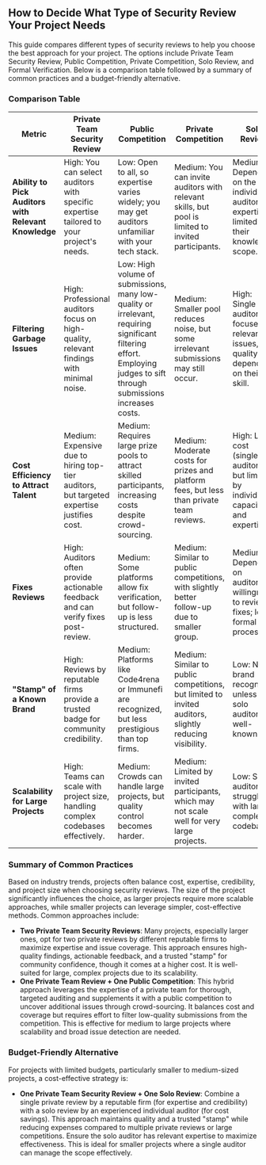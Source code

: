 ## How to Decide What Type of Security Review Your Project Needs

This guide compares different types of security reviews to help you choose the best approach for your project. The options include Private Team Security Review, Public Competition, Private Competition, Solo Review, and Formal Verification. Below is a comparison table followed by a summary of common practices and a budget-friendly alternative.

### Comparison Table

| **Metric** | **Private Team Security Review** | **Public Competition** | **Private Competition** | **Solo Review** | **Formal Verification** |
|------------|----------------------------------|-----------------------|-------------------------|-----------------|-------------------------|
| **Ability to Pick Auditors with Relevant Knowledge** | High: You can select auditors with specific expertise tailored to your project's needs. | Low: Open to all, so expertise varies widely; you may get auditors unfamiliar with your tech stack. | Medium: You can invite auditors with relevant skills, but pool is limited to invited participants. | Medium: Depends on the individual auditor's expertise; limited by their knowledge scope. | High: Requires highly specialized auditors with formal methods expertise. |
| **Filtering Garbage Issues** | High: Professional auditors focus on high-quality, relevant findings with minimal noise. | Low: High volume of submissions, many low-quality or irrelevant, requiring significant filtering effort. Employing judges to sift through submissions increases costs. | Medium: Smaller pool reduces noise, but some irrelevant submissions may still occur. | High: Single auditor focuses on relevant issues, but quality depends on their skill. | High: Formal methods produce precise, verified results with minimal irrelevant findings. |
| **Cost Efficiency to Attract Talent** | Medium: Expensive due to hiring top-tier auditors, but targeted expertise justifies cost. | Medium: Requires large prize pools to attract skilled participants, increasing costs despite crowd-sourcing. | Medium: Moderate costs for prizes and platform fees, but less than private team reviews. | High: Low cost (single auditor), but limited by individual capacity and expertise. | Low: Extremely expensive due to specialized skills and time-intensive process. |
| **Fixes Reviews** | High: Auditors often provide actionable feedback and can verify fixes post-review. | Medium: Some platforms allow fix verification, but follow-up is less structured. | Medium: Similar to public competitions, with slightly better follow-up due to smaller group. | Medium: Depends on auditor's willingness to review fixes; less formal process. | High: Formal verification ensures fixes align with specifications, often including re-verification. |
| **"Stamp" of a Known Brand** | High: Reviews by reputable firms provide a trusted badge for community credibility. | Medium: Platforms like Code4rena or Immunefi are recognized, but less prestigious than top firms. | Medium: Similar to public competitions, but limited to invited auditors, slightly reducing visibility. | Low: No brand recognition unless the solo auditor is well-known. | High: Formal verification by a reputable team is highly respected in technical communities. |
| **Scalability for Large Projects** | High: Teams can scale with project size, handling complex codebases effectively. | Medium: Crowds can handle large projects, but quality control becomes harder. | Medium: Limited by invited participants, which may not scale well for very large projects. | Low: Single auditor struggles with large, complex codebases. | Medium: Scalable for critical components, but not practical for entire large systems. |

### Summary of Common Practices

Based on industry trends, projects often balance cost, expertise, credibility, and project size when choosing security reviews. The size of the project significantly influences the choice, as larger projects require more scalable approaches, while smaller projects can leverage simpler, cost-effective methods. Common approaches include:

- **Two Private Team Security Reviews**: Many projects, especially larger ones, opt for two private reviews by different reputable firms to maximize expertise and issue coverage. This approach ensures high-quality findings, actionable feedback, and a trusted "stamp" for community confidence, though it comes at a higher cost. It is well-suited for large, complex projects due to its scalability.
- **One Private Team Review + One Public Competition**: This hybrid approach leverages the expertise of a private team for thorough, targeted auditing and supplements it with a public competition to uncover additional issues through crowd-sourcing. It balances cost and coverage but requires effort to filter low-quality submissions from the competition. This is effective for medium to large projects where scalability and broad issue detection are needed.

### Budget-Friendly Alternative

For projects with limited budgets, particularly smaller to medium-sized projects, a cost-effective strategy is:

- **One Private Team Security Review + One Solo Review**: Combine a single private review by a reputable firm (for expertise and credibility) with a solo review by an experienced individual auditor (for cost savings). This approach maintains quality and a trusted "stamp" while reducing expenses compared to multiple private reviews or large competitions. Ensure the solo auditor has relevant expertise to maximize effectiveness. This is ideal for smaller projects where a single auditor can manage the scope effectively.